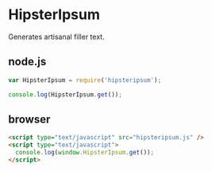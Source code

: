 HipsterIpsum
============

Generates artisanal filler text.

## node.js

```javascript
var HipsterIpsum = require('hipsteripsum');

console.log(HipsterIpsum.get());
```

## browser

```html
<script type="text/javascript" src="hipsteripsum.js" />
<script type="text/javascript">
  console.log(window.HipsterIpsum.get());
</script>
```
